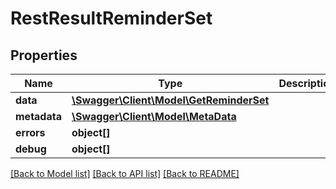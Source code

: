# RestResultReminderSet

## Properties
Name | Type | Description | Notes
------------ | ------------- | ------------- | -------------
**data** | [**\Swagger\Client\Model\GetReminderSet**](GetReminderSet.md) |  | [optional] 
**metadata** | [**\Swagger\Client\Model\MetaData**](MetaData.md) |  | [optional] 
**errors** | **object[]** |  | [optional] 
**debug** | **object[]** |  | [optional] 

[[Back to Model list]](../README.md#documentation-for-models) [[Back to API list]](../README.md#documentation-for-api-endpoints) [[Back to README]](../README.md)


